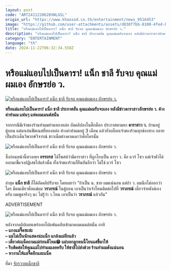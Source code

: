 ```yaml
---
layout: post
code: "ART2411220628VWLGSL"
origin_url: "https://www.khaosod.co.th/entertainment/news_9516453"
image: "https://github.com/user-attachments/assets/d838f7bb-8100-4fed-ba71-0c9adac1e979"
title: "หรือแม่แอบไปเป็นดารา! แน็ก ชาลี รับจบ คุณแม่ผมเอง อักษรย่อ ว."
description: "หรือแม่แอบไปเป็นดารา! แน็ก ชาลี ประกาศลั่น คุณแม่ผมรับจบเอง หลังมีข่าวดาราสาวอักษรย่อ ว. ค้างค่าทำผม แฟนๆ แห่คอมเมนต์สนั่น"
category: "ENTERTAINMENT"
language: "th"
date: 2024-11-22T06:32:34.558Z
---
```


# หรือแม่แอบไปเป็นดารา! แน็ก ชาลี รับจบ คุณแม่ผมเอง อักษรย่อ ว.

[![หรือแม่แอบไปเป็นดารา! แน็ก ชาลี รับจบ คุณแม่ผมเอง อักษรย่อ ว.](https://www.khaosod.co.th/wpapp/uploads/2024/11/momnack_221167-1.jpg "หรือแม่แอบไปเป็นดารา! แน็ก ชาลี รับจบ คุณแม่ผมเอง อักษรย่อ ว.")](https://www.khaosod.co.th/wpapp/uploads/2024/11/momnack_221167-1.jpg)

**หรือแม่แอบไปเป็นดารา! แน็ก ชาลี ประกาศลั่น คุณแม่ผมรับจบเอง หลังมีข่าวดาราสาวอักษรย่อ ว. ค้างค่าทำผม แฟนๆ แห่คอมเมนต์สนั่น**

จากกรณีมีเจ้าของร้านทำผมย่านทองหล่อ อัดคลิปลงในติ๊กต็อก ประกาศตามหา **ดาราสาว ว.** บ้านอยู่คู้บอน แต่มาเล่นฟิตเนสที่ทองหล่อ ค้างค่าทำผมอยู่ 3 เดือน แล้วยังบล็อกเจ้าของร้านทุกช่องทาง กลายเป็นประเด็นวิพากษ์วิจารณ์ ชาวเน็ตต่างคาดเดาว่าคือใครนั้น

![หรือแม่แอบไปเป็นดารา! แน็ก ชาลี รับจบ คุณแม่ผมเอง อักษรย่อ ว. ](https://www.khaosod.co.th/wpapp/uploads/2024/11/momnack_221167-6.jpg)

ซึ่งก่อนหน้านี้ทางเพจ **อรรถรส** ได้โพสต์ว่ามีดาราสาว ที่ถูกโยงเป็น ดารา ว. คือ แวร์ โซว แต่เจ้าตัวได้ออกมาชี้แจงปฏิเสธไปแล้วนั้น ทั้งเจ้าของร้านก็ยืนยันอีกว่า ไม่ใช่ แวร์ โซว

![หรือแม่แอบไปเป็นดารา! แน็ก ชาลี รับจบ คุณแม่ผมเอง อักษรย่อ ว. ](https://www.khaosod.co.th/wpapp/uploads/2024/11/momnack_221167-4.jpg)

ล่าสุด **แน็ก ชาลี** ก็ได้อัดคลิปรับจบ โดยเผยว่า “ถ้าเป็น น. ชาย ผมแน่นอน แต่ถ้า ว. ผมนึกไม่ออกว่าใคร มีคนเดียวคือแม่ผม **วราภรณ์** ในคู้บอน เอาเป็นว่าเจ้าไหนติดต่อไปที่ **วราภรณ์** เดี๋ยวจ่ายตังค์เองครับ ผมพูดจริงๆ นะ ไม่รู้ว่า ว.ไหน เอาเป็นว่า **วราภรณ์** แล้วกัน”

ADVERTISEMENT

![หรือแม่แอบไปเป็นดารา! แน็ก ชาลี รับจบ คุณแม่ผมเอง อักษรย่อ ว. ](https://www.khaosod.co.th/wpapp/uploads/2024/11/momnack_221167-5.jpg)

หลังจากคลิปเผยแพร่ออกไปแฟนคลับเข้ามาคอมเมนต์สนั่น อาทิ  
**– แกงแม่จี๊ดซะล่ะ**  
**– แม่ไม่เป็นนักแสดงน่ะแน็ก​ แกล้งแม่อีกแล้ว**  
**– เดี๋ยวค่ะแน็คถามแม่ก่อนดีไหม😁 แม่บอกลูกคนนี้โยนแต่ขี้มาให้**  
**– รีบติดต่อให้คุณแม่ไปทำผมเลยครับ ให้ชาลีไปส่งด้วย ร้านทำผมดังแน่นอน**  
**– หางานให้แม่จี้ดอีกและแน็ค**

ที่มา [จักรวาลแน็กชาลี](https://www.facebook.com/profile.php?id=61565641203681&sk=reels_tab&__tn__=-])